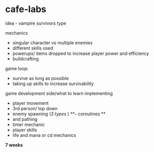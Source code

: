 # cafe-labs

idea - vampire survivors type 

mechanics
- singular character vs multiple enemies
- different skills used
- powerups/ items dropped to increase player power and efficiency
- buildcrafting

game loop:
- survive as long as possible
- taking up skills to increase survivability

game development side/what to learn implementing
- player movement
- 3rd person/  top down
- enemy spawning (_3 types_ )
 **- coroutines **
-  and pathing
- timer mechanic 
- player skills
- life and mana or cd mechanics

**7 weeks**
